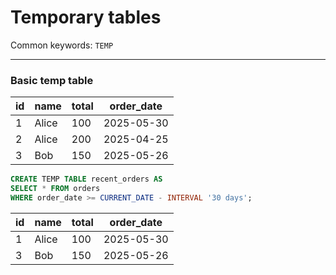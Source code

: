 # Temporary tables

Common keywords: `TEMP`

---

### Basic temp table

| id  | name  | total | order_date |
| --- | ----- | ----- | ---------- |
| 1   | Alice | 100   | 2025-05-30 |
| 2   | Alice | 200   | 2025-04-25 |
| 3   | Bob   | 150   | 2025-05-26 |

```sql
CREATE TEMP TABLE recent_orders AS
SELECT * FROM orders
WHERE order_date >= CURRENT_DATE - INTERVAL '30 days';
```

| id  | name  | total | order_date |
| --- | ----- | ----- | ---------- |
| 1   | Alice | 100   | 2025-05-30 |
| 3   | Bob   | 150   | 2025-05-26 |
